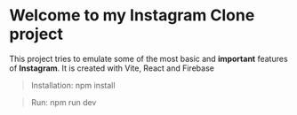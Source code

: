 # Welcome to my Instagram Clone project

This project tries to emulate some of the most basic and **important** features of **Instagram**.
It is created with Vite, React and Firebase

> Installation: npm install

> Run: npm run dev